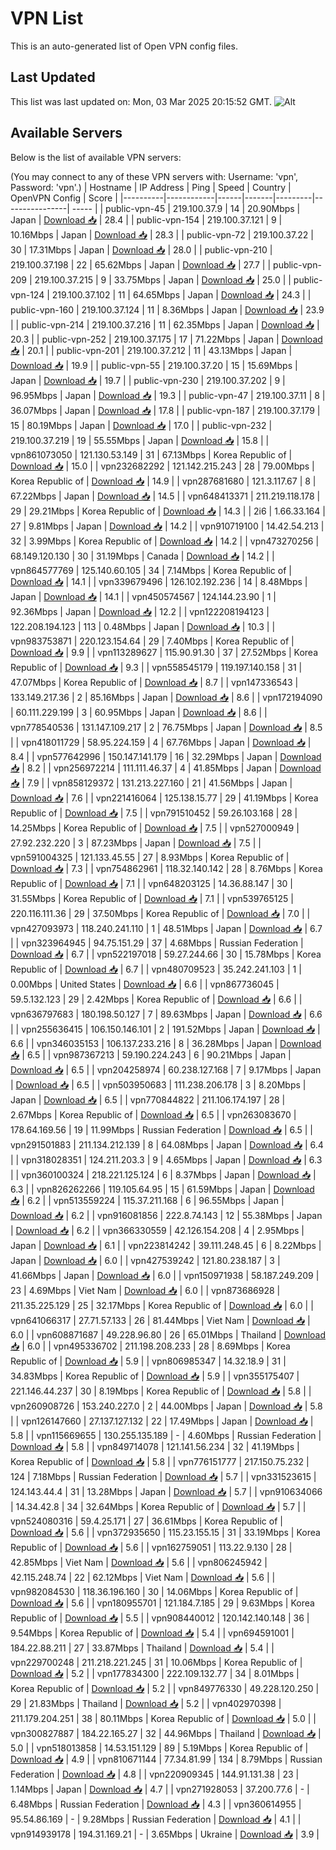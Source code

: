 # VPN List

This is an auto-generated list of Open VPN config files.

## Last Updated

This list was last updated on: Mon, 03 Mar 2025 20:15:52 GMT.
![Alt](https://repobeats.axiom.co/api/embed/186b98318ef1479477931607c1ad7d823f12451f.svg "Repobeats analytics image")

## Available Servers

Below is the list of available VPN servers:

(You may connect to any of these VPN servers with: Username: 'vpn', Password: 'vpn'.)
| Hostname | IP Address | Ping | Speed | Country | OpenVPN Config | Score |
|----------|------------|------|-------|---------|----------------| ----- |
| public-vpn-45 | 219.100.37.9 | 14 | 20.90Mbps | Japan | [Download 📥](./configs/server_0_JP.ovpn) | 28.4 |
| public-vpn-154 | 219.100.37.121 | 9 | 10.16Mbps | Japan | [Download 📥](./configs/server_1_JP.ovpn) | 28.3 |
| public-vpn-72 | 219.100.37.22 | 30 | 17.31Mbps | Japan | [Download 📥](./configs/server_2_JP.ovpn) | 28.0 |
| public-vpn-210 | 219.100.37.198 | 22 | 65.62Mbps | Japan | [Download 📥](./configs/server_3_JP.ovpn) | 27.7 |
| public-vpn-209 | 219.100.37.215 | 9 | 33.75Mbps | Japan | [Download 📥](./configs/server_4_JP.ovpn) | 25.0 |
| public-vpn-124 | 219.100.37.102 | 11 | 64.65Mbps | Japan | [Download 📥](./configs/server_5_JP.ovpn) | 24.3 |
| public-vpn-160 | 219.100.37.124 | 11 | 8.36Mbps | Japan | [Download 📥](./configs/server_6_JP.ovpn) | 23.9 |
| public-vpn-214 | 219.100.37.216 | 11 | 62.35Mbps | Japan | [Download 📥](./configs/server_7_JP.ovpn) | 20.3 |
| public-vpn-252 | 219.100.37.175 | 17 | 71.22Mbps | Japan | [Download 📥](./configs/server_8_JP.ovpn) | 20.1 |
| public-vpn-201 | 219.100.37.212 | 11 | 43.13Mbps | Japan | [Download 📥](./configs/server_9_JP.ovpn) | 19.9 |
| public-vpn-55 | 219.100.37.20 | 15 | 15.69Mbps | Japan | [Download 📥](./configs/server_10_JP.ovpn) | 19.7 |
| public-vpn-230 | 219.100.37.202 | 9 | 96.95Mbps | Japan | [Download 📥](./configs/server_11_JP.ovpn) | 19.3 |
| public-vpn-47 | 219.100.37.11 | 8 | 36.07Mbps | Japan | [Download 📥](./configs/server_12_JP.ovpn) | 17.8 |
| public-vpn-187 | 219.100.37.179 | 15 | 80.19Mbps | Japan | [Download 📥](./configs/server_13_JP.ovpn) | 17.0 |
| public-vpn-232 | 219.100.37.219 | 19 | 55.55Mbps | Japan | [Download 📥](./configs/server_14_JP.ovpn) | 15.8 |
| vpn861073050 | 121.130.53.149 | 31 | 67.13Mbps | Korea Republic of | [Download 📥](./configs/server_15_KR.ovpn) | 15.0 |
| vpn232682292 | 121.142.215.243 | 28 | 79.00Mbps | Korea Republic of | [Download 📥](./configs/server_16_KR.ovpn) | 14.9 |
| vpn287681680 | 121.3.117.67 | 8 | 67.22Mbps | Japan | [Download 📥](./configs/server_17_JP.ovpn) | 14.5 |
| vpn648413371 | 211.219.118.178 | 29 | 29.21Mbps | Korea Republic of | [Download 📥](./configs/server_18_KR.ovpn) | 14.3 |
| 2i6 | 1.66.33.164 | 27 | 9.81Mbps | Japan | [Download 📥](./configs/server_19_JP.ovpn) | 14.2 |
| vpn910719100 | 14.42.54.213 | 32 | 3.99Mbps | Korea Republic of | [Download 📥](./configs/server_20_KR.ovpn) | 14.2 |
| vpn473270256 | 68.149.120.130 | 30 | 31.19Mbps | Canada | [Download 📥](./configs/server_21_CA.ovpn) | 14.2 |
| vpn864577769 | 125.140.60.105 | 34 | 7.14Mbps | Korea Republic of | [Download 📥](./configs/server_22_KR.ovpn) | 14.1 |
| vpn339679496 | 126.102.192.236 | 14 | 8.48Mbps | Japan | [Download 📥](./configs/server_23_JP.ovpn) | 14.1 |
| vpn450574567 | 124.144.23.90 | 1 | 92.36Mbps | Japan | [Download 📥](./configs/server_24_JP.ovpn) | 12.2 |
| vpn122208194123 | 122.208.194.123 | 113 | 0.48Mbps | Japan | [Download 📥](./configs/server_25_JP.ovpn) | 10.3 |
| vpn983753871 | 220.123.154.64 | 29 | 7.40Mbps | Korea Republic of | [Download 📥](./configs/server_26_KR.ovpn) | 9.9 |
| vpn113289627 | 115.90.91.30 | 37 | 27.52Mbps | Korea Republic of | [Download 📥](./configs/server_27_KR.ovpn) | 9.3 |
| vpn558545179 | 119.197.140.158 | 31 | 47.07Mbps | Korea Republic of | [Download 📥](./configs/server_28_KR.ovpn) | 8.7 |
| vpn147336543 | 133.149.217.36 | 2 | 85.16Mbps | Japan | [Download 📥](./configs/server_29_JP.ovpn) | 8.6 |
| vpn172194090 | 60.111.229.199 | 3 | 60.95Mbps | Japan | [Download 📥](./configs/server_30_JP.ovpn) | 8.6 |
| vpn778540536 | 131.147.109.217 | 2 | 76.75Mbps | Japan | [Download 📥](./configs/server_31_JP.ovpn) | 8.5 |
| vpn418011729 | 58.95.224.159 | 4 | 67.76Mbps | Japan | [Download 📥](./configs/server_32_JP.ovpn) | 8.4 |
| vpn577642996 | 150.147.141.179 | 16 | 32.29Mbps | Japan | [Download 📥](./configs/server_33_JP.ovpn) | 8.2 |
| vpn256972214 | 111.111.46.37 | 4 | 41.85Mbps | Japan | [Download 📥](./configs/server_34_JP.ovpn) | 7.9 |
| vpn858129372 | 131.213.227.160 | 21 | 41.56Mbps | Japan | [Download 📥](./configs/server_35_JP.ovpn) | 7.6 |
| vpn221416064 | 125.138.15.77 | 29 | 41.19Mbps | Korea Republic of | [Download 📥](./configs/server_36_KR.ovpn) | 7.5 |
| vpn791510452 | 59.26.103.168 | 28 | 14.25Mbps | Korea Republic of | [Download 📥](./configs/server_37_KR.ovpn) | 7.5 |
| vpn527000949 | 27.92.232.220 | 3 | 87.23Mbps | Japan | [Download 📥](./configs/server_38_JP.ovpn) | 7.5 |
| vpn591004325 | 121.133.45.55 | 27 | 8.93Mbps | Korea Republic of | [Download 📥](./configs/server_39_KR.ovpn) | 7.3 |
| vpn754862961 | 118.32.140.142 | 28 | 8.76Mbps | Korea Republic of | [Download 📥](./configs/server_40_KR.ovpn) | 7.1 |
| vpn648203125 | 14.36.88.147 | 30 | 31.55Mbps | Korea Republic of | [Download 📥](./configs/server_41_KR.ovpn) | 7.1 |
| vpn539765125 | 220.116.111.36 | 29 | 37.50Mbps | Korea Republic of | [Download 📥](./configs/server_42_KR.ovpn) | 7.0 |
| vpn427093973 | 118.240.241.110 | 1 | 48.51Mbps | Japan | [Download 📥](./configs/server_43_JP.ovpn) | 6.7 |
| vpn323964945 | 94.75.151.29 | 37 | 4.68Mbps | Russian Federation | [Download 📥](./configs/server_44_RU.ovpn) | 6.7 |
| vpn522197018 | 59.27.244.66 | 30 | 15.78Mbps | Korea Republic of | [Download 📥](./configs/server_45_KR.ovpn) | 6.7 |
| vpn480709523 | 35.242.241.103 | 1 | 0.00Mbps | United States | [Download 📥](./configs/server_46_US.ovpn) | 6.6 |
| vpn867736045 | 59.5.132.123 | 29 | 2.42Mbps | Korea Republic of | [Download 📥](./configs/server_47_KR.ovpn) | 6.6 |
| vpn636797683 | 180.198.50.127 | 7 | 89.63Mbps | Japan | [Download 📥](./configs/server_48_JP.ovpn) | 6.6 |
| vpn255636415 | 106.150.146.101 | 2 | 191.52Mbps | Japan | [Download 📥](./configs/server_49_JP.ovpn) | 6.6 |
| vpn346035153 | 106.137.233.216 | 8 | 36.28Mbps | Japan | [Download 📥](./configs/server_50_JP.ovpn) | 6.5 |
| vpn987367213 | 59.190.224.243 | 6 | 90.21Mbps | Japan | [Download 📥](./configs/server_51_JP.ovpn) | 6.5 |
| vpn204258974 | 60.238.127.168 | 7 | 9.17Mbps | Japan | [Download 📥](./configs/server_52_JP.ovpn) | 6.5 |
| vpn503950683 | 111.238.206.178 | 3 | 8.20Mbps | Japan | [Download 📥](./configs/server_53_JP.ovpn) | 6.5 |
| vpn770844822 | 211.106.174.197 | 28 | 2.67Mbps | Korea Republic of | [Download 📥](./configs/server_54_KR.ovpn) | 6.5 |
| vpn263083670 | 178.64.169.56 | 19 | 11.99Mbps | Russian Federation | [Download 📥](./configs/server_55_RU.ovpn) | 6.5 |
| vpn291501883 | 211.134.212.139 | 8 | 64.08Mbps | Japan | [Download 📥](./configs/server_56_JP.ovpn) | 6.4 |
| vpn318028351 | 124.211.203.3 | 9 | 4.65Mbps | Japan | [Download 📥](./configs/server_57_JP.ovpn) | 6.3 |
| vpn360100324 | 218.221.125.124 | 6 | 8.37Mbps | Japan | [Download 📥](./configs/server_58_JP.ovpn) | 6.3 |
| vpn826262266 | 119.105.64.95 | 15 | 61.59Mbps | Japan | [Download 📥](./configs/server_59_JP.ovpn) | 6.2 |
| vpn513559224 | 115.37.211.168 | 6 | 96.55Mbps | Japan | [Download 📥](./configs/server_60_JP.ovpn) | 6.2 |
| vpn916081856 | 222.8.74.143 | 12 | 55.38Mbps | Japan | [Download 📥](./configs/server_61_JP.ovpn) | 6.2 |
| vpn366330559 | 42.126.154.208 | 4 | 2.95Mbps | Japan | [Download 📥](./configs/server_62_JP.ovpn) | 6.1 |
| vpn223814242 | 39.111.248.45 | 6 | 8.22Mbps | Japan | [Download 📥](./configs/server_63_JP.ovpn) | 6.0 |
| vpn427539242 | 121.80.238.187 | 3 | 41.66Mbps | Japan | [Download 📥](./configs/server_64_JP.ovpn) | 6.0 |
| vpn150971938 | 58.187.249.209 | 23 | 4.69Mbps | Viet Nam | [Download 📥](./configs/server_65_VN.ovpn) | 6.0 |
| vpn873686928 | 211.35.225.129 | 25 | 32.17Mbps | Korea Republic of | [Download 📥](./configs/server_66_KR.ovpn) | 6.0 |
| vpn641066317 | 27.71.57.133 | 26 | 81.44Mbps | Viet Nam | [Download 📥](./configs/server_67_VN.ovpn) | 6.0 |
| vpn608871687 | 49.228.96.80 | 26 | 65.01Mbps | Thailand | [Download 📥](./configs/server_68_TH.ovpn) | 6.0 |
| vpn495336702 | 211.198.208.233 | 28 | 8.69Mbps | Korea Republic of | [Download 📥](./configs/server_69_KR.ovpn) | 5.9 |
| vpn806985347 | 14.32.18.9 | 31 | 34.83Mbps | Korea Republic of | [Download 📥](./configs/server_70_KR.ovpn) | 5.9 |
| vpn355175407 | 221.146.44.237 | 30 | 8.19Mbps | Korea Republic of | [Download 📥](./configs/server_71_KR.ovpn) | 5.8 |
| vpn260908726 | 153.240.227.0 | 2 | 44.00Mbps | Japan | [Download 📥](./configs/server_72_JP.ovpn) | 5.8 |
| vpn126147660 | 27.137.127.132 | 22 | 17.49Mbps | Japan | [Download 📥](./configs/server_73_JP.ovpn) | 5.8 |
| vpn115669655 | 130.255.135.189 | - | 4.60Mbps | Russian Federation | [Download 📥](./configs/server_74_RU.ovpn) | 5.8 |
| vpn849714078 | 121.141.56.234 | 32 | 41.19Mbps | Korea Republic of | [Download 📥](./configs/server_75_KR.ovpn) | 5.8 |
| vpn776151777 | 217.150.75.232 | 124 | 7.18Mbps | Russian Federation | [Download 📥](./configs/server_76_RU.ovpn) | 5.7 |
| vpn331523615 | 124.143.44.4 | 31 | 13.28Mbps | Japan | [Download 📥](./configs/server_77_JP.ovpn) | 5.7 |
| vpn910634066 | 14.34.42.8 | 34 | 32.64Mbps | Korea Republic of | [Download 📥](./configs/server_78_KR.ovpn) | 5.7 |
| vpn524080316 | 59.4.25.171 | 27 | 36.61Mbps | Korea Republic of | [Download 📥](./configs/server_79_KR.ovpn) | 5.6 |
| vpn372935650 | 115.23.155.15 | 31 | 33.19Mbps | Korea Republic of | [Download 📥](./configs/server_80_KR.ovpn) | 5.6 |
| vpn162759051 | 113.22.9.130 | 28 | 42.85Mbps | Viet Nam | [Download 📥](./configs/server_81_VN.ovpn) | 5.6 |
| vpn806245942 | 42.115.248.74 | 22 | 62.12Mbps | Viet Nam | [Download 📥](./configs/server_82_VN.ovpn) | 5.6 |
| vpn982084530 | 118.36.196.160 | 30 | 14.06Mbps | Korea Republic of | [Download 📥](./configs/server_83_KR.ovpn) | 5.6 |
| vpn180955701 | 121.184.7.185 | 29 | 9.63Mbps | Korea Republic of | [Download 📥](./configs/server_84_KR.ovpn) | 5.5 |
| vpn908440012 | 120.142.140.148 | 36 | 9.54Mbps | Korea Republic of | [Download 📥](./configs/server_85_KR.ovpn) | 5.4 |
| vpn694591001 | 184.22.88.211 | 27 | 33.87Mbps | Thailand | [Download 📥](./configs/server_86_TH.ovpn) | 5.4 |
| vpn229700248 | 211.218.221.245 | 31 | 10.06Mbps | Korea Republic of | [Download 📥](./configs/server_87_KR.ovpn) | 5.2 |
| vpn177834300 | 222.109.132.77 | 34 | 8.01Mbps | Korea Republic of | [Download 📥](./configs/server_88_KR.ovpn) | 5.2 |
| vpn849776330 | 49.228.120.250 | 29 | 21.83Mbps | Thailand | [Download 📥](./configs/server_89_TH.ovpn) | 5.2 |
| vpn402970398 | 211.179.204.251 | 38 | 80.11Mbps | Korea Republic of | [Download 📥](./configs/server_90_KR.ovpn) | 5.0 |
| vpn300827887 | 184.22.165.27 | 32 | 44.96Mbps | Thailand | [Download 📥](./configs/server_91_TH.ovpn) | 5.0 |
| vpn518013858 | 14.53.151.129 | 89 | 5.19Mbps | Korea Republic of | [Download 📥](./configs/server_92_KR.ovpn) | 4.9 |
| vpn810671144 | 77.34.81.99 | 134 | 8.79Mbps | Russian Federation | [Download 📥](./configs/server_93_RU.ovpn) | 4.8 |
| vpn220909345 | 144.91.131.38 | 23 | 1.14Mbps | Japan | [Download 📥](./configs/server_94_JP.ovpn) | 4.7 |
| vpn271928053 | 37.200.77.6 | - | 6.48Mbps | Russian Federation | [Download 📥](./configs/server_95_RU.ovpn) | 4.3 |
| vpn360614955 | 95.54.86.169 | - | 9.28Mbps | Russian Federation | [Download 📥](./configs/server_96_RU.ovpn) | 4.1 |
| vpn914939178 | 194.31.169.21 | - | 3.65Mbps | Ukraine | [Download 📥](./configs/server_97_UA.ovpn) | 3.9 |
